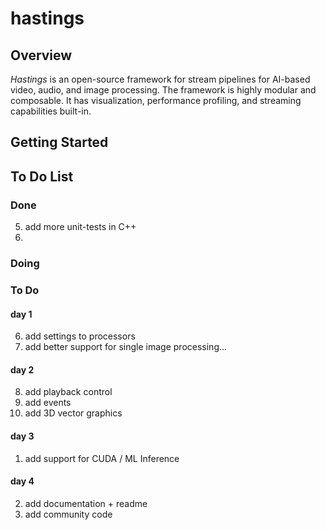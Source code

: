 # hastings 
## Overview
*Hastings* is an open-source framework for stream pipelines for AI-based video, audio, and image processing. 
The framework is highly modular and composable. It has visualization, performance profiling, and streaming capabilities built-in. 

## Getting Started


## To Do List 
### Done
5. add more unit-tests in C++
6. 
### Doing 

### To Do  
#### day 1 
6. add settings to processors
7. add better support for single image processing...
#### day 2 
8. add playback control
9. add events
10. add 3D vector graphics
#### day 3
1. add support for CUDA / ML Inference
#### day 4
2.  add documentation + readme
3.  add community code 